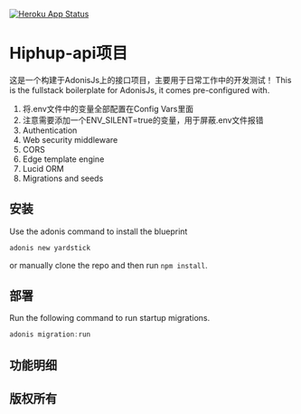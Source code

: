 [![Heroku App Status](http://heroku-shields.herokuapp.com/hiphup-api)](https://hiphup-api.herokuapp.com)

# Hiphup-api项目

这是一个构建于AdonisJs上的接口项目，主要用于日常工作中的开发测试！
This is the fullstack boilerplate for AdonisJs, it comes pre-configured with.

1. 将.env文件中的变量全部配置在Config Vars里面
2. 注意需要添加一个ENV_SILENT=true的变量，用于屏蔽.env文件报错
3. Authentication
4. Web security middleware
5. CORS
6. Edge template engine
7. Lucid ORM
8. Migrations and seeds

## 安装

Use the adonis command to install the blueprint

```bash
adonis new yardstick
```

or manually clone the repo and then run `npm install`.


## 部署

Run the following command to run startup migrations.

```js
adonis migration:run
```

## 功能明细

## 版权所有